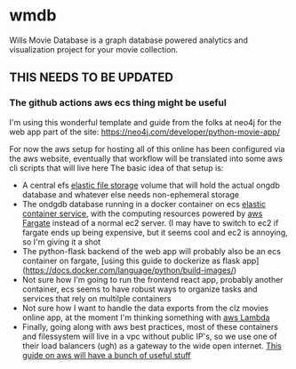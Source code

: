 # wmdb
Wills Movie Database is a graph database powered analytics and visualization project for your movie collection.

## THIS NEEDS TO BE UPDATED

### The github actions aws ecs thing might be useful

I'm using this wonderful template and guide from the folks at neo4j for the web app part of the site: https://neo4j.com/developer/python-movie-app/

For now the aws setup for hosting all of this online has been configured via the aws website, eventually that workflow will be translated into some aws cli scripts that will live here
The basic idea of that setup is:
- A central efs [elastic file storage](https://aws.amazon.com/efs/) volume that will hold the actual ongdb database and whatever else needs non-ephemeral storage
- The ondgdb database running in a docker container on ecs [elastic container service](https://aws.amazon.com/ecs/), with the computing resources powered by [aws Fargate]() instead of a normal ec2 server. (I may have to switch to ec2 if fargate ends up being expensive, but it seems cool and ec2 is annoying, so I'm giving it a shot
- The python-flask backend of the web app will probably also be an ecs container on fargate, [using this guide to dockerize as flask app] (https://docs.docker.com/language/python/build-images/)
- Not sure how I'm going to run the frontend react app, probably another container, ecs seems to have robust ways to organize tasks and services that rely on multilple containers
- Not sure how I want to handle the data exports from the clz movies online app, at the moment I'm thinking something with [aws Lambda](https://aws.amazon.com/lambda/)
- Finally, going along with aws best practices, most of these containers and filessystem will live in a vpc without public IP's, so we use one of their load balancers (ugh) as a gateway to the wide open internet. [This guide on aws will have a bunch of useful stuff](https://aws.amazon.com/getting-started/hands-on/build-modern-app-fargate-lambda-dynamodb-python/module-two/)
 

